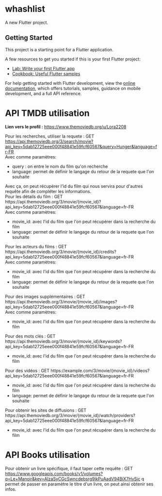# whashlist

A new Flutter project.

## Getting Started

This project is a starting point for a Flutter application.

A few resources to get you started if this is your first Flutter project:

- [Lab: Write your first Flutter app](https://docs.flutter.dev/get-started/codelab)
- [Cookbook: Useful Flutter samples](https://docs.flutter.dev/cookbook)

For help getting started with Flutter development, view the
[online documentation](https://docs.flutter.dev/), which offers tutorials,
samples, guidance on mobile development, and a full API reference.

# API TMDB utilisation
<b>Lien vers le profil :</b> https://www.themoviedb.org/u/Lora2208

Pour les recherches, utiliser la requete : 
GET https://api.themoviedb.org/3/search/movie?api_key=5dab12725eee000f48841e59fcf60567&query=Hunger&language=fr-FR </br>
Avec comme paramètres: </br>
<ul>
<li>query : on entre le nom du film qu'on recherche</li>
<li>language: permet de définir le langage du retour de la requete que l'on souhaite</li>
</ul>
Avec ça, on peut récupérer l'id du film qui nous servira pour d'autres requête afin de compléter les informations. </br>
Pour les détails du film :
GET https://api.themoviedb.org/3/movie/{movie_id}?api_key=5dab12725eee000f48841e59fcf60567&language=fr-FR </br>
Avec comme paramètres: </br>
<ul>
<li>movie_id: avec l'id du film que l'on peut récupérer dans la recherche du film</li>
<li>language: permet de définir le langage du retour de la requete que l'on souhaite</li>
</ul>
Pour les acteurs du films :
GET https://api.themoviedb.org/3/movie/{movie_id}/credits?api_key=5dab12725eee000f48841e59fcf60567&language=fr-FR </br>
Avec comme paramètres: </br>
<ul>
<li>movie_id: avec l'id du film que l'on peut récupérer dans la recherche du film</li>
<li>language: permet de définir le langage du retour de la requete que l'on souhaite</li>
</ul>
Pour des images supplémentaires :
GET https://api.themoviedb.org/3/movie/{movie_id}/images?api_key=5dab12725eee000f48841e59fcf60567&language=fr-FR </br>
Avec comme paramètres:
<ul>
<li>movie_id: avec l'id du film que l'on peut récupérer dans la recherche du film</li>
</ul>
Pour des mots clés :
GET https://api.themoviedb.org/3/movie/{movie_id}/keywords?api_key=5dab12725eee000f48841e59fcf60567&language=fr-FR </br>
<ul>
<li>movie_id: avec l'id du film que l'on peut récupérer dans la recherche du film</li>
</ul>
Pour des vidéos :
GET  https://example.com/3/movie/{movie_id}/videos?api_key=5dab12725eee000f48841e59fcf60567&language=fr-FR </br>
<ul>
<li>movie_id: avec l'id du film que l'on peut récupérer dans la recherche du film</li>
<li>language: permet de définir le langage du retour de la requete que l'on souhaite</li>
</ul>
Pour obtenir les sites de diffusions :
GET https://api.themoviedb.org/3/movie/{movie_id}/watch/providers?api_key=5dab12725eee000f48841e59fcf60567&language=fr-FR </br>
<ul>
<li>movie_id: avec l'id du film que l'on peut récupérer dans la recherche du film</li>
</ul>

# API Books utilisation
Pour obtenir un livre spécifique, il faut taper cette requête :
GET https://www.googleapis.com/books/v1/volumes?q=Le+Manoir&key=AIzaSyCGcSwncdebsrg9ikPuAadV94BiX7HySjc
q permet de passer en paramètre le titre d'un livre, on peut ainsi obtenir ses infos.